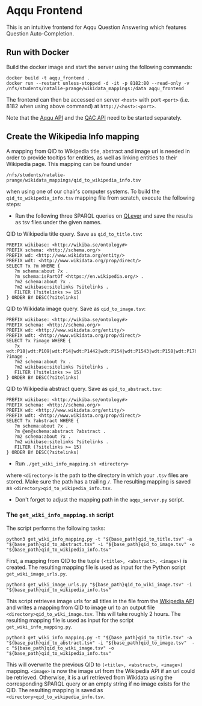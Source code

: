 # Aqqu Frontend
This is an intuitive frontend for Aqqu Question Answering which features Question Auto-Completion.

## Run with Docker
Build the docker image and start the server using the following commands:

    docker build -t aqqu_frontend .
    docker run --restart unless-stopped -d -it -p 8182:80 --read-only -v /nfs/students/natalie-prange/wikidata_mappings:/data aqqu_frontend
   
The frontend can then be accessed on server `<host>` with port `<port>` (i.e. 8182 when using above command) at `http://<host>:<port>`.

Note that the [Aqqu API](https://ad-git.informatik.uni-freiburg.de/ad/aqqu-webserver) and the [QAC API](https://github.com/ad-freiburg/qac) need to be started separately.

## Create the Wikipedia Info mapping
A mapping from QID to Wikipedia title, abstract and image url is needed in order to provide tooltips for entities, as well as linking entities to their Wikipedia page.
This mapping can be found under

    /nfs/students/natalie-prange/wikidata_mappings/qid_to_wikipedia_info.tsv

when using one of our chair's computer systems.
To build the `qid_to_wikipedia_info.tsv` mapping file from scratch, execute the following steps:

* Run the following three SPARQL queries on [QLever](http://qlever.informatik.uni-freiburg.de/Wikidata_Full/) and save the results as tsv files under the given names.

QID to Wikipedia title query. Save as `qid_to_title.tsv`:

    PREFIX wikibase: <http://wikiba.se/ontology#>
    PREFIX schema: <http://schema.org/>
    PREFIX wd: <http://www.wikidata.org/entity/>
    PREFIX wdt: <http://www.wikidata.org/prop/direct/>
    SELECT ?x ?m WHERE {
       ?m schema:about ?x .
       ?m schema:isPartOf <https://en.wikipedia.org/> .
       ?m2 schema:about ?x .
       ?m2 wikibase:sitelinks ?sitelinks .
       FILTER (?sitelinks >= 15)
    } ORDER BY DESC(?sitelinks)

QID to Wikidata image query. Save as `qid_to_image.tsv`:

    PREFIX wikibase: <http://wikiba.se/ontology#>
    PREFIX schema: <http://schema.org/>
    PREFIX wd: <http://www.wikidata.org/entity/>
    PREFIX wdt: <http://www.wikidata.org/prop/direct/>
    SELECT ?x ?image WHERE {
       ?x wdt:P18|wdt:P109|wdt:P14|wdt:P1442|wdt:P154|wdt:P1543|wdt:P158|wdt:P1766|wdt:P1801|wdt:P2096|wdt:P2713|wdt:P2716|wdt:P2910|wdt:P3311|wdt:P3383|wdt:P3451|wdt:P367|wdt:P41|wdt:P4291|wdt:P4640|wdt:P5252|wdt:P5775|wdt:P7407|wdt:P7415|wdt:P94|wdt:P996 ?image .
       ?m2 schema:about ?x .
       ?m2 wikibase:sitelinks ?sitelinks .
       FILTER (?sitelinks >= 15)
    } ORDER BY DESC(?sitelinks)

QID to Wikipedia abstract query. Save as `qid_to_abstract.tsv`:

    PREFIX wikibase: <http://wikiba.se/ontology#>
    PREFIX schema: <http://schema.org/>
    PREFIX wd: <http://www.wikidata.org/entity/>
    PREFIX wdt: <http://www.wikidata.org/prop/direct/>
    SELECT ?x ?abstract WHERE {
       ?m schema:about ?x .
       ?m @en@schema:abstract ?abstract .
       ?m2 schema:about ?x .
       ?m2 wikibase:sitelinks ?sitelinks .
       FILTER (?sitelinks >= 15)
    } ORDER BY DESC(?sitelinks)

* Run `./get_wiki_info_mapping.sh <directory>`

where `<directory>` is the path to the directory in which your `.tsv` files are stored.
Make sure the path has a trailing `/`.
The resulting mapping is saved as `<directory>qid_to_wikipedia_info.tsv`.

* Don't forget to adjust the mapping path in the `aqqu_server.py` script.

### The `get_wiki_info_mapping.sh` script
The script performs the following tasks:

    python3 get_wiki_info_mapping.py -t "${base_path}qid_to_title.tsv" -a "${base_path}qid_to_abstract.tsv" -i "${base_path}qid_to_image.tsv" -o "${base_path}qid_to_wikipedia_info.tsv"

First, a mapping from QID to the tuple `(<title>, <abstract>, <image>)` is created.
The resulting mapping file is used as input for the Python script `get_wiki_image_urls.py`.

    python3 get_wiki_image_urls.py "${base_path}qid_to_wiki_image.tsv" -i "${base_path}qid_to_wikipedia_info.tsv"

This script retrieves image urls for all titles in the file from the [Wikipedia API](https://en.wikipedia.org/w/api.php) and writes a mapping from QID to image url to an output file `<directory>qid_to_wiki_image.tsv`.
This will take roughly 2 hours.
The resulting mapping file is used as input for the script `get_wiki_info_mapping.py`.

    python3 get_wiki_info_mapping.py -t "${base_path}qid_to_title.tsv" -a "${base_path}qid_to_abstract.tsv" -i "${base_path}qid_to_image.tsv"  -c "${base_path}qid_to_wiki_image.tsv" -o "${base_path}qid_to_wikipedia_info.tsv"

This will overwrite the previous QID to `(<title>, <abstract>, <image>)` mapping. `<image>` is now the image url from the Wikipedia API if an url could be retrieved. Otherwise, it is a url retrieved from Wikidata using the corresponding SPARQL query or an empty string if no image exists for the QID.
The resulting mapping is saved as `<directory>qid_to_wikipedia_info.tsv`.
